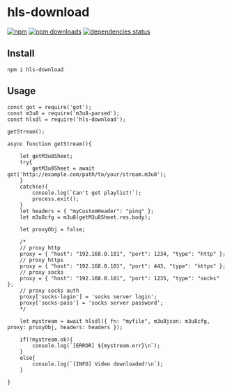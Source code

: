 # hls-download
[![npm](https://img.shields.io/npm/v/hls-download.svg?style=flat-square)](https://npmjs.com/hls-download)
[![npm downloads](https://img.shields.io/npm/dm/hls-download.svg?style=flat-square)](https://npmjs.com/hls-download)
[![dependencies status](https://david-dm.org/seiya-npm/hls-download/status.svg?style=flat-square)](https://david-dm.org/seiya-npm/hls-download)

## Install
```
npm i hls-download
```

## Usage
```
const got = require('got');
const m3u8 = require('m3u8-parsed');
const hlsdl = require('hls-download');

getStream();

async function getStream(){
    
    let getM3u8Sheet;
    try{
        getM3u8Sheet = await got('http://example.com/path/to/your/stream.m3u8');
    }
    catch(e){
        console.log(`Can't get playlist!`);
        process.exit();
    }
    let headers = { "myCustomHeader": "ping" };
    let m3u8cfg = m3u8(getM3u8Sheet.res.body);
    
    let proxyObj = false;
    
    /*
    // proxy http
    proxy = { "host": "192.168.0.101", "port": 1234, "type": "http" };
    // proxy https
    proxy = { "host": "192.168.0.101", "port": 443, "type": "https" };
    // proxy socks
    proxy = { "host": "192.168.0.101", "port": 1235, "type": "socks" };
    // proxy socks auth
    proxy['socks-login'] = 'socks server login';
    proxy['socks-pass'] = 'socks server password';
    */
    
    let mystream = await hlsdl({ fn: "myfile", m3u8json: m3u8cfg, proxy: proxyObj, headers: headers });
    
    if(!mystream.ok){
        console.log(`[ERROR] ${mystream.err}\n`);
    }
    else{
        console.log(`[INFO] Video downloaded!\n`);
    }
    
}
```